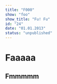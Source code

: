 ```yaml
---
title: "F000"
show: "foo"
show_title: "Fu! Fu"
id: "24"
date: "01.01.2013"
status: "unpublished"
---
```

# Faaaaa

## Fmmmmm
